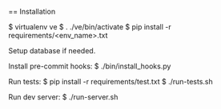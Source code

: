 
== Installation


$ virtualenv ve
$ . ./ve/bin/activate
$ pip install -r requirements/<env_name>.txt

Setup database if needed.

Install pre-commit hooks:
$ ./bin/install_hooks.py

Run tests: 
$ pip install -r requirements/test.txt
$ ./run-tests.sh 

Run dev server:
$ ./run-server.sh
